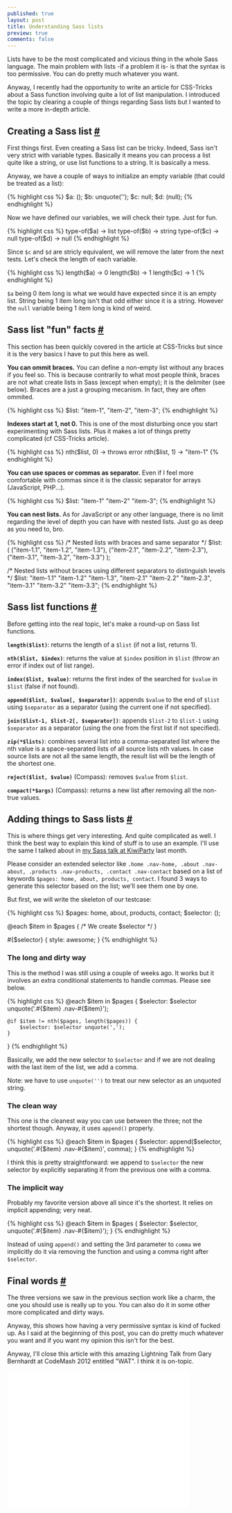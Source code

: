 ```yaml
---
published: true
layout: post
title: Understanding Sass lists
preview: true
comments: false
---
```


<section>
<p>Lists have to be the most complicated and vicious thing in the whole Sass language. The main problem with lists -if a problem it is- is that the syntax is too permissive. You can do pretty much whatever you want.</p>
<p>Anyway, I recently had the opportunity to write an article for CSS-Tricks about a Sass function involving quite a lot of list manipulation. I introduced the topic by clearing a couple of things regarding Sass lists but I wanted to write a more in-depth article.</p>
</section>
<section id="init">
<h2>Creating a Sass list <a href="#init">#</a></h2>
<p>First things first. Even creating a Sass list can be tricky. Indeed, Sass isn't very strict with variable types. Basically it means you can process a list quite like a string, or use list functions to a string. It is basically a mess.</p>
<p>Anyway, we have a couple of ways to initialize an empty variable (that could be treated as a list):</p>
{% highlight css %}
$a: ();
$b: unquote('');
$c: null;
$d: (null);
{% endhighlight %}
<p>Now we have defined our variables, we will check their type. Just for fun.</p>
{% highlight css %}
type-of($a) -> list
type-of($b) -> string
type-of($c) -> null
type-of($d) -> null
{% endhighlight %}
<p>Since <code>$c</code> and <code>$d</code> are stricly equivalent, we will remove the later from the next tests. Let's check the length of each variable.</p>
{% highlight css %}
length($a) -> 0
length($b) -> 1
length($c) -> 1
{% endhighlight %}
<p><code>$a</code> being 0 item long is what we would have expected since it is an empty list. String being 1 item long isn't that odd either since it is a string. However the <code>null</code> variable being 1 item long is kind of weird.</p>
</section>
<section id="facts">
<h2>Sass list "fun" facts <a href="#facts">#</a></h2>
<p>This section has been quickly covered in the article at CSS-Tricks but since it is the very basics I have to put this here as well.</p>
<p><strong>You can ommit braces.</strong> You can define a non-empty list without any braces if you feel so. This is because contrarily to what most people think, braces are not what create lists in Sass (except when empty); it is the delimiter (see below). Braces are a just a grouping mecanism. In fact, they are often ommited.</p>
{% highlight css %}
$list: "item-1", "item-2", "item-3";
{% endhighlight %}
<p><strong>Indexes start at 1, not 0.</strong> This is one of the most disturbing once you start experimenting with Sass lists. Plus it makes a lot of things pretty complicated (cf CSS-Tricks article).</p>
{% highlight css %}
nth($list, 0) -> throws error
nth($list, 1) -> "item-1"
{% endhighlight %}
<p><strong>You can use spaces or commas as separator.</strong> Even if I feel more comfortable with commas since it is the classic separator for arrays (JavaScript, PHP...).</p>
{% highlight css %}
$list: "item-1" "item-2" "item-3";
{% endhighlight %}
<p><strong>You can nest lists.</strong> As for JavaScript or any other language, there is no limit regarding the level of depth you can have with nested lists. Just go as deep as you need to, bro. </p>
{% highlight css %}
/* Nested lists with braces and same separator */
$list: ( 
		("item-1.1", "item-1.2", "item-1.3"), 
        ("item-2.1", "item-2.2", "item-2.3"),
        ("item-3.1", "item-3.2", "item-3.3")
       );
       
/* Nested lists without braces using different separators to distinguish levels */
$list: "item-1.1" "item-1.2" "item-1.3", 
       "item-2.1" "item-2.2" "item-2.3",
       "item-3.1" "item-3.2" "item-3.3";
{% endhighlight %}
</section>
<section id="functions">
<h2>Sass list functions <a href="#functions">#</a></h2>
<p>Before getting into the real topic, let's make a round-up on Sass list functions.</p>
<p><strong><code>length($list)</code></strong>: returns the length of a <code>$list</code> (if not a list, returns 1).</p>
<p><strong><code>nth($list, $index)</code></strong>: returns the value at <code>$index</code> position in <code>$list</code> (throw an error if index out of list range).</p>
<p><strong><code>index($list, $value)</code></strong>: returns the first index of the searched for <code>$value</code> in <code>$list</code> (false if not found).</p>
<p><strong><code>append($list, $value[, $separator])</code></strong>: appends <code>$value</code> to the end of <code>$list</code> using <code>$separator</code> as a separator (using the current one if not specified).</p>
<p><strong><code>join($list-1, $list-2[, $separator])</code></strong>: appends <code>$list-2</code> to <code>$list-1</code> using <code>$separator</code> as a separator (using the one from the first list if not specified).</p> 
<p><strong><code>zip(*$lists)</code></strong>: combines several list into a comma-separated list where the nth value is a space-separated lists of all source lists nth values. In case source lists are not all the same length, the result list will be the length of the shortest one.</p>
<p><strong><code>reject($list, $value)</code></strong> (Compass): removes <code>$value</code> from <code>$list</code>.</p>
<p><strong><code>compact(*$args)</code></strong> (Compass): returns a new list after removing all the non-true values.</p>
<section id="experimenting">
<h2>Adding things to Sass lists <a href="#experimenting">#</a></h2>
<p>This is where things get very interesting. And quite complicated as well. I think the best way to explain this kind of stuff is to use an example. I'll use the same I talked about in <a href="http://hugogiraudel.com/2013/07/01/feedbacks-kiwiparty/">my Sass talk at KiwiParty</a> last month.</p>
<p>Please consider an extended selector like <code>.home .nav-home, .about .nav-about, .products .nav-products, .contact .nav-contact</code> based on a list of keywords <code>$pages: home, about, products, contact</code>. I found 3 ways to generate this selector based on the list; we'll see them one by one.</p>
<p>But first, we will write the skeleton of our testcase:</p>
{% highlight css %}
$pages: home, about, products, contact;
$selector: ();

@each $item in $pages {
	/* We create $selector */
}

#{$selector} {
	style: awesome;
}
{% endhighlight %}
<h3>The long and dirty way</h3>
<p>This is the method I was still using a couple of weeks ago. It works but it involves an extra conditional statements to handle commas. Please see below.</p>
{% highlight css %}
@each $item in $pages {
	$selector: $selector unquote('.#{$item} .nav-#{$item}');
    
    @if $item != nth($pages, length($pages)) {
    	$selector: $selector unquote(',');
    }
}
{% endhighlight %}
<p>Basically, we add the new selector to <code>$selector</code> and if we are not dealing with the last item of the list, we add a comma.</p>
<p class="note">Note: we have to use <code>unquote('')</code> to treat our new selector as an unquoted string.</p>
<h3>The clean way</h3>
<p>This one is the cleanest way you can use between the three; not the shortest though. Anyway, it uses <code>append()</code> properly.</p>
{% highlight css %}
@each $item in $pages {
	$selector: append($selector, unquote('.#{$item} .nav-#{$item}', comma);
}
{% endhighlight %}
<p>I think this is pretty straightforward: we append to <code>$selector</code> the new selector by explicitly separating it from the previous one with a comma.</p>
<h3>The implicit way</h3>
<p>Probably my favorite version above all since it's the shortest. It relies on implicit appending; very neat.</p>
{% highlight css %}
@each $item in $pages {
	$selector: $selector, unquote('.#{$item} .nav-#{$item}');
}
{% endhighlight %}
<p>Instead of using <code>append()</code> and setting the 3rd parameter to <code>comma</code> we implicitly do it via removing the function and using a comma right after <code>$selector</code>.</p>
</section>
<section id="final-words">
<h2>Final words <a href="#final-words">#</a></h2>
<p>The three versions we saw in the previous section work like a charm, the one you should use is really up to you. You can also do it in some other more complicated and dirty ways.</p>
<p>Anyway, this shows how having a very permissive syntax is kind of fucked up. As I said at the beginning of this post, you can do pretty much whatever you want and if you want my opinion this isn't for the best.</p>
<p>Anyway, I'll close this article with this amazing Lightning Talk from Gary Bernhardt at CodeMash 2012 entitled "WAT". I think it is on-topic.</p>
<iframe style="margin: 0 auto" width="420" height="315" src="//www.youtube.com/embed/lrBhwGUF6yU" frameborder="0" allowfullscreen></iframe>
</section>
